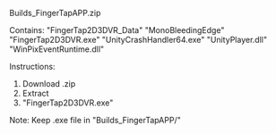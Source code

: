 Builds_FingerTapAPP.zip

Contains:
"FingerTap2D3DVR_Data"
"MonoBleedingEdge"
"FingerTap2D3DVR.exe"
"UnityCrashHandler64.exe"
"UnityPlayer.dll"
"WinPixEventRuntime.dll"

Instructions:
1) Download .zip
2) Extract
3) "FingerTap2D3DVR.exe"

Note:
Keep .exe file in "Builds_FingerTapAPP/"
